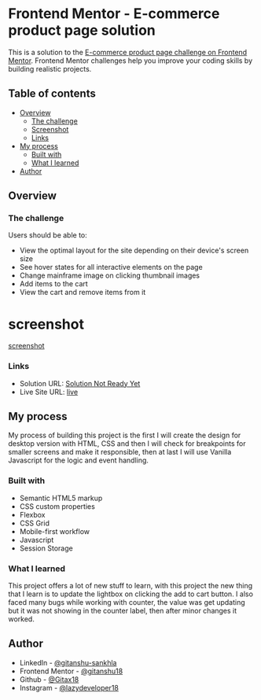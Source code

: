 # Frontend Mentor - E-commerce product page solution

This is a solution to the [E-commerce product page challenge on Frontend Mentor](https://www.frontendmentor.io/challenges/ecommerce-product-page-UPsZ9MJp6). Frontend Mentor challenges help you improve your coding skills by building realistic projects.

## Table of contents

- [Overview](#overview)
  - [The challenge](#the-challenge)
  - [Screenshot](#screenshot)
  - [Links](#links)
- [My process](#my-process)
  - [Built with](#built-with)
  - [What I learned](#what-i-learned)
- [Author](#author)



## Overview

### The challenge

Users should be able to:

- View the optimal layout for the site depending on their device's screen size
- See hover states for all interactive elements on the page
- Change mainframe image on clicking thumbnail images
- Add items to the cart
- View the cart and remove items from it

# screenshot
[screenshot](screenshot.png)

### Links

- Solution URL: [Solution Not Ready Yet](#)
- Live Site URL: [live](https://ecomm-landing-page.netlify.app/)

## My process
My process of building this project is the first I will create the design for desktop version with HTML, CSS and then I will check for breakpoints for smaller screens and make it responsible, then at last I will use Vanilla Javascript for the logic and event handling. 


### Built with

- Semantic HTML5 markup
- CSS custom properties
- Flexbox
- CSS Grid
- Mobile-first workflow
- Javascript
- Session Storage


### What I learned
This project offers a lot of new stuff to learn, with this project the new thing that I learn is to update the lightbox on clicking the add to cart button. I also faced many bugs while working with counter, the value was get updating but it was not showing in the counter label, then after minor changes it worked.  

## Author

- LinkedIn - [@gitanshu-sankhla](https://www.linkedin.com/in/gitanshu-sankhla/)
- Frontend Mentor - [@gitanshu18](https://www.frontendmentor.io/profile/gitanshu18)
- Github - [@Gitax18](https://github.com/Gitax18)
- Instagram - [@lazydeveloper18](https://www.instagram.com/lazydeveloper18/)